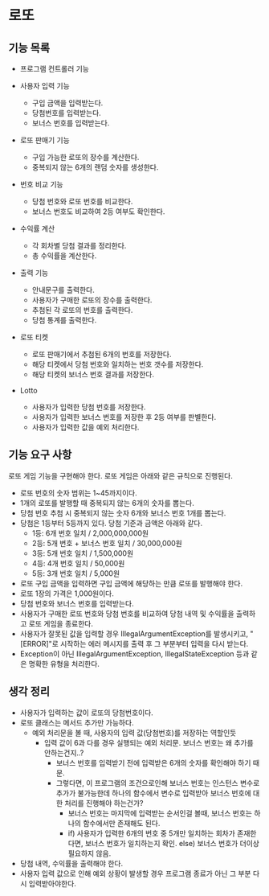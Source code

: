 # 로또

## 기능 목록
- 프로그램 컨트롤러 기능 <LottoController>

- 사용자 입력 기능 <UserInput>
  - 구입 금액을 입력받는다. <getUserPurchaseAmount>
  - 당첨번호를 입력받는다. <getUserWinningNumbers>
  - 보너스 번호를 입력받는다. <getUserBonusNumber>

- 로또 판매기 기능 <LottoTicketGenerator>
  - 구입 가능한 로또의 장수를 계산한다. <calculateLottoTicketCount>
  - 중복되지 않는 6개의 랜덤 숫자를 생성한다. <generateLottoNumbers>

- 번호 비교 기능 <LottoNumberComparer>
  - 당첨 번호와 로또 번호를 비교한다. <compareWinningNumbers>
  - 보너스 번호도 비교하여 2등 여부도 확인한다. <containsBonusNumber>

- 수익률 계산 <LottoResultCalculator>
  - 각 회차별 당첨 결과를 정리한다. <calculateWinningResults>
  - 총 수익률을 계산한다. <calculateTotalProfitRate>

- 출력 기능 <LottoOutput>
  - 안내문구를 출력한다. <printGuidance>
  - 사용자가 구매한 로또의 장수를 출력한다.
  - 추첨된 각 로또의 번호를 출력한다.
  - 당첨 통계를 출력한다. <printWinningStatistics>

- 로또 티켓 <LottoTicket>
  - 로또 판매기에서 추첨된 6개의 번호를 저장한다.
  - 해당 티켓에서 당첨 번호와 일치하는 번호 갯수를 저장한다.
  - 해당 티켓의 보너스 번호 결과를 저장한다.

- Lotto
  - 사용자가 입력한 당첨 번호를 저장한다.
  - 사용자가 입력한 보너스 번호를 저장한 후 2등 여부를 판별한다.
  - 사용자가 입력한 값을 예외 처리한다.

## 기능 요구 사항
로또 게임 기능을 구현해야 한다. 로또 게임은 아래와 같은 규칙으로 진행된다.

- 로또 번호의 숫자 범위는 1~45까지이다.
- 1개의 로또를 발행할 때 중복되지 않는 6개의 숫자를 뽑는다.
- 당첨 번호 추첨 시 중복되지 않는 숫자 6개와 보너스 번호 1개를 뽑는다.
- 당첨은 1등부터 5등까지 있다. 당첨 기준과 금액은 아래와 같다.
    - 1등: 6개 번호 일치 / 2,000,000,000원
    - 2등: 5개 번호 + 보너스 번호 일치 / 30,000,000원
    - 3등: 5개 번호 일치 / 1,500,000원
    - 4등: 4개 번호 일치 / 50,000원
    - 5등: 3개 번호 일치 / 5,000원
- 로또 구입 금액을 입력하면 구입 금액에 해당하는 만큼 로또를 발행해야 한다.
- 로또 1장의 가격은 1,000원이다.
- 당첨 번호와 보너스 번호를 입력받는다.
- 사용자가 구매한 로또 번호와 당첨 번호를 비교하여 당첨 내역 및 수익률을 출력하고 로또 게임을 종료한다.
- 사용자가 잘못된 값을 입력할 경우 IllegalArgumentException를 발생시키고, 
  "[ERROR]"로 시작하는 에러 메시지를 출력 후 그 부분부터 입력을 다시 받는다.
- Exception이 아닌 IllegalArgumentException, IllegalStateException 등과 같은 명확한 유형을 처리한다.

## 생각 정리
- 사용자가 입력하는 값이 로또의 당첨번호이다.
- 로또 클래스는 메서드 추가만 가능하다.
  - 예외 처리문을 볼 때, 사용자의 입력 값(당첨번호)를 저장하는 역할인듯
    - 입력 값이 6과 다를 경우 실행되는 예외 처리문. 보너스 번호는 왜 추가를 안하는건지..?
      - 보너스 번호를 입력받기 전에 입력받은 6개의 숫자를 확인해야 하기 때문.
      - 그렇다면, 이 프로그램의 조건으로인해 보너스 번호는 인스턴스 변수로 추가가 불가능한데
        하나의 함수에서 변수로 입력받아 보너스 번호에 대한 처리를 진행해야 하는건가?
        - 보너스 번호는 마지막에 입력받는 순서인걸 볼때, 보너스 번호는 하나의 함수에서만 존재해도 된다.
        - if) 사용자가 입력한 6개의 번호 중 5개만 일치하는 회차가 존재한다면, 보너스 번호가 일치하는지 확인.
          else) 보너스 번호가 더이상 필요하지 않음.
- 당첨 내역, 수익률을 출력해야 한다.
- 사용자 입력 값으로 인해 예외 상황이 발생할 경우 프로그램 종료가 아닌 그 부분 다시 입력받아야한다.


